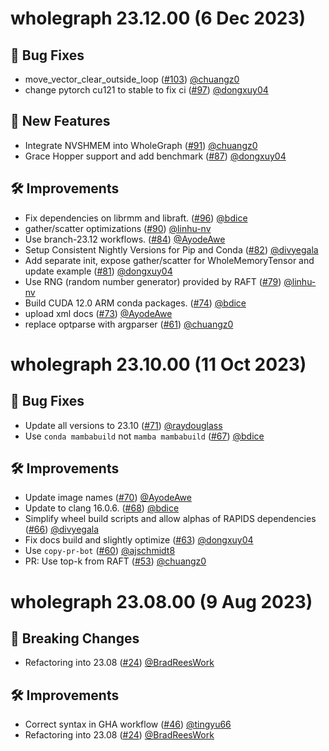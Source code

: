 # wholegraph 23.12.00 (6 Dec 2023)

## 🐛 Bug Fixes

- move_vector_clear_outside_loop ([#103](https://github.com/rapidsai/wholegraph/pull/103)) [@chuangz0](https://github.com/chuangz0)
- change pytorch cu121 to stable to fix ci ([#97](https://github.com/rapidsai/wholegraph/pull/97)) [@dongxuy04](https://github.com/dongxuy04)

## 🚀 New Features

- Integrate NVSHMEM into WholeGraph ([#91](https://github.com/rapidsai/wholegraph/pull/91)) [@chuangz0](https://github.com/chuangz0)
- Grace Hopper support and add benchmark ([#87](https://github.com/rapidsai/wholegraph/pull/87)) [@dongxuy04](https://github.com/dongxuy04)

## 🛠️ Improvements

- Fix dependencies on librmm and libraft. ([#96](https://github.com/rapidsai/wholegraph/pull/96)) [@bdice](https://github.com/bdice)
- gather/scatter optimizations ([#90](https://github.com/rapidsai/wholegraph/pull/90)) [@linhu-nv](https://github.com/linhu-nv)
- Use branch-23.12 workflows. ([#84](https://github.com/rapidsai/wholegraph/pull/84)) [@AyodeAwe](https://github.com/AyodeAwe)
- Setup Consistent Nightly Versions for Pip and Conda ([#82](https://github.com/rapidsai/wholegraph/pull/82)) [@divyegala](https://github.com/divyegala)
- Add separate init, expose gather/scatter for WholeMemoryTensor and update example ([#81](https://github.com/rapidsai/wholegraph/pull/81)) [@dongxuy04](https://github.com/dongxuy04)
- Use RNG (random number generator) provided by RAFT ([#79](https://github.com/rapidsai/wholegraph/pull/79)) [@linhu-nv](https://github.com/linhu-nv)
- Build CUDA 12.0 ARM conda packages. ([#74](https://github.com/rapidsai/wholegraph/pull/74)) [@bdice](https://github.com/bdice)
- upload xml docs ([#73](https://github.com/rapidsai/wholegraph/pull/73)) [@AyodeAwe](https://github.com/AyodeAwe)
- replace optparse  with argparser ([#61](https://github.com/rapidsai/wholegraph/pull/61)) [@chuangz0](https://github.com/chuangz0)

# wholegraph 23.10.00 (11 Oct 2023)

## 🐛 Bug Fixes

- Update all versions to 23.10 ([#71](https://github.com/rapidsai/wholegraph/pull/71)) [@raydouglass](https://github.com/raydouglass)
- Use `conda mambabuild` not `mamba mambabuild` ([#67](https://github.com/rapidsai/wholegraph/pull/67)) [@bdice](https://github.com/bdice)

## 🛠️ Improvements

- Update image names ([#70](https://github.com/rapidsai/wholegraph/pull/70)) [@AyodeAwe](https://github.com/AyodeAwe)
- Update to clang 16.0.6. ([#68](https://github.com/rapidsai/wholegraph/pull/68)) [@bdice](https://github.com/bdice)
- Simplify wheel build scripts and allow alphas of RAPIDS dependencies ([#66](https://github.com/rapidsai/wholegraph/pull/66)) [@divyegala](https://github.com/divyegala)
- Fix docs build and slightly optimize ([#63](https://github.com/rapidsai/wholegraph/pull/63)) [@dongxuy04](https://github.com/dongxuy04)
- Use `copy-pr-bot` ([#60](https://github.com/rapidsai/wholegraph/pull/60)) [@ajschmidt8](https://github.com/ajschmidt8)
- PR: Use top-k from RAFT ([#53](https://github.com/rapidsai/wholegraph/pull/53)) [@chuangz0](https://github.com/chuangz0)

# wholegraph 23.08.00 (9 Aug 2023)

## 🚨 Breaking Changes

- Refactoring into 23.08 ([#24](https://github.com/rapidsai/wholegraph/pull/24)) [@BradReesWork](https://github.com/BradReesWork)

## 🛠️ Improvements

- Correct syntax in GHA workflow ([#46](https://github.com/rapidsai/wholegraph/pull/46)) [@tingyu66](https://github.com/tingyu66)
- Refactoring into 23.08 ([#24](https://github.com/rapidsai/wholegraph/pull/24)) [@BradReesWork](https://github.com/BradReesWork)
